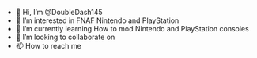 - 👋 Hi, I’m @DoubleDash145
- 👀 I’m interested in FNAF Nintendo and PlayStation
- 🌱 I’m currently learning How to mod Nintendo and PlayStation consoles
- 💞️ I’m looking to collaborate on
- 📫 How to reach me

<!---
DoubleDash145/DoubleDash145 is a ✨ special ✨ repository because its `README.md` (this file) appears on your GitHub profile.
You can click the Preview link to take a look at your changes.
--->
